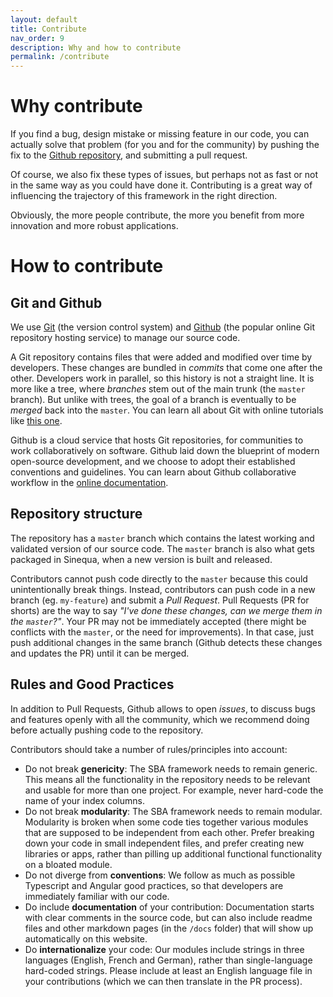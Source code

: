 ```yaml
---
layout: default
title: Contribute
nav_order: 9
description: Why and how to contribute
permalink: /contribute
---
```


# Why contribute

If you find a bug, design mistake or missing feature in our code, you can actually solve that problem (for you and for the community) by pushing the fix to the [Github repository](https://github.com/sinequa/sba-angular), and submitting a pull request. 

Of course, we also fix these types of issues, but perhaps not as fast or not in the same way as you could have done it. Contributing is a great way of influencing the trajectory of this framework in the right direction. 

Obviously, the more people contribute, the more you benefit from more innovation and more robust applications.

# How to contribute

## Git and Github

We use [Git](https://git-scm.com/) (the version control system) and [Github](https://github.com/sinequa/sba-angular) (the popular online Git repository hosting service) to manage our source code.

A Git repository contains files that were added and modified over time by developers. These changes are bundled in *commits* that come one after the other. Developers work in parallel, so this history is not a straight line. It is more like a tree, where *branches* stem out of the main trunk (the `master` branch). But unlike with trees, the goal of a branch is eventually to be *merged* back into the `master`. You can learn all about Git with online tutorials like [this one](https://learngitbranching.js.org/).

Github is a cloud service that hosts Git repositories, for communities to work collaboratively on software. Github laid down the blueprint of modern open-source development, and we choose to adopt their established conventions and guidelines. You can learn about Github collaborative workflow in the [online documentation](https://help.github.com/en/github/collaborating-with-issues-and-pull-requests).

## Repository structure

The repository has a `master` branch which contains the latest working and validated version of our source code. The `master` branch is also what gets packaged in Sinequa, when a new version is built and released.

Contributors cannot push code directly to the `master` because this could unintentionally break things. Instead, contributors can push code in a new branch (eg. `my-feature`) and submit a *Pull Request*. Pull Requests (PR for shorts) are the way to say *"I've done these changes, can we merge them in the `master`?"*. Your PR may not be immediately accepted (there might be conflicts with the `master`, or the need for improvements). In that case, just push additional changes in the same branch (Github detects these changes and updates the PR) until it can be merged.

## Rules and Good Practices

In addition to Pull Requests, Github allows to open *issues*, to discuss bugs and features openly with all the community, which we recommend doing before actually pushing code to the repository.

Contributors should take a number of rules/principles into account:

- Do not break **genericity**: The SBA framework needs to remain generic. This means all the functionality in the repository needs to be relevant and usable for more than one project. For example, never hard-code the name of your index columns.
- Do not break **modularity**: The SBA framework needs to remain modular. Modularity is broken when some code ties together various modules that are supposed to be independent from each other. Prefer breaking down your code in small independent files, and prefer creating new libraries or apps, rather than pilling up additional functional functionality on a bloated module.
- Do not diverge from **conventions**: We follow as much as possible Typescript and Angular good practices, so that developers are immediately familiar with our code.
- Do include **documentation** of your contribution: Documentation starts with clear comments in the source code, but can also include readme files and other markdown pages (in the `/docs` folder) that will show up automatically on this website.
- Do **internationalize** your code: Our modules include strings in three languages (English, French and German), rather than single-language hard-coded strings. Please include at least an English language file in your contributions (which we can then translate in the PR process).
